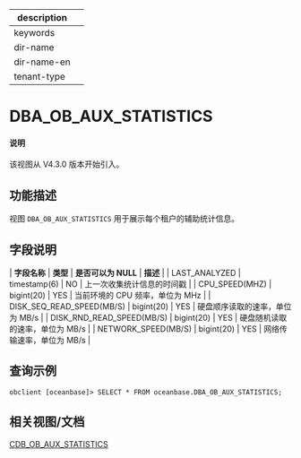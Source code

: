|description||
|---|---|
|keywords||
|dir-name||
|dir-name-en||
|tenant-type||

# DBA_OB_AUX_STATISTICS

<main id="notice" type='explain'>
<h4>说明</h4>
<p>该视图从 V4.3.0 版本开始引入。</p>
</main>

## 功能描述

视图 `DBA_OB_AUX_STATISTICS` 用于展示每个租户的辅助统计信息。

## 字段说明

| **字段名称** | **类型** | **是否可以为 NULL** | **描述** |
| LAST_ANALYZED             | timestamp(6) | NO   | 上一次收集统计信息的时间戳     |
| CPU_SPEED(MHZ)            | bigint(20)   | YES  | 当前环境的 CPU 频率，单位为 MHz     |
| DISK_SEQ_READ_SPEED(MB/S) | bigint(20)   | YES  | 硬盘顺序读取的速率，单位为 MB/s     |
| DISK_RND_READ_SPEED(MB/S) | bigint(20)   | YES  | 硬盘随机读取的速率，单位为 MB/s     |
| NETWORK_SPEED(MB/S)       | bigint(20)   | YES  | 网络传输速率，单位为 MB/s     |

## 查询示例

```shell
obclient [oceanbase]> SELECT * FROM oceanbase.DBA_OB_AUX_STATISTICS;
```

## 相关视图/文档

[CDB_OB_AUX_STATISTICS](32400.cdb_ob_aux_statistics-of-sys-tenant.md)